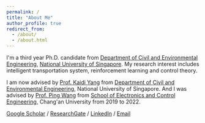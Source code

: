 ```yaml
---
permalink: /
title: "About Me"
author_profile: true
redirect_from: 
  - /about/
  - /about.html
---
```


I'm a third year Ph.D. candidate from [Department of Civil and Environmental Engineering](https://cde.nus.edu.sg/cee/), [National University of Singapore](https://www.nus.edu.sg/). My research interest includes intelligent transportation system, reinforcement learning and control theory.

I am now advised by [Prof. Kaidi Yang](https://sites.google.com/view/kaidiyang/) from [Department of Civil and Environmental Engineering](https://cde.nus.edu.sg/cee/), National University of Singapore. And I was advised by [Prof. Ping Wang](https://ise.sysu.edu.cn/teacher/teacher02/1406670.htm) from [School of Electronics and Control Engineering](https://ec.chd.edu.cn/), Chang'an University from 2019 to 2022.

[Google Scholar](https://scholar.google.com/citations?user=nAxC4RkAAAAJ&hl=zh-CN&oi=ao) / [ResearchGate](https://www.researchgate.net/profile/Longhao-Yan-2) / [LinkedIn](https://www.linkedin.com/in/longhao-yan-0b5131260/) / [Email](longhao.yan@u.nus.edu)

